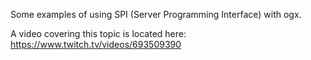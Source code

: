 Some examples of using SPI (Server Programming Interface) with ogx.

A video covering this topic is located here:  https://www.twitch.tv/videos/693509390